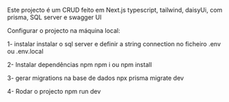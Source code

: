 Este projecto é um CRUD feito em Next.js typescript, tailwind, daisyUi, com prisma, SQL server e swagger UI

Configurar o projecto na máquina local:

1- instalar instalar o sql server e definir a string connection no ficheiro .env ou .env.local

2- Instalar dependências npm
npm i ou npm install

3- gerar migrations na base de dados
npx prisma migrate dev

4- Rodar o projecto
npm run dev

